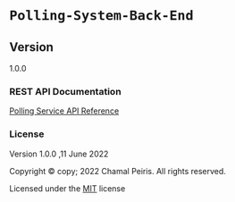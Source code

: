 # `Polling-System-Back-End`

## Version
1.0.0
### REST API Documentation
[Polling Service API Reference](https://documenter.postman.com/preview/20424875-818e3d5f-1c3c-415d-aad5-6a98fcd2436b?environment=&versionTag=latest&apiName=CURRENT&version=latest&documentationLayout=classic-double-column&right-sidebar=303030&top-bar=FFFFFF&highlight=EF5B25)<br>


### License

Version 1.0.0 ,11 June 2022

Copyright © copy; 2022 Chamal Peiris. All rights reserved.

Licensed under the [MIT](LICENSE) license
